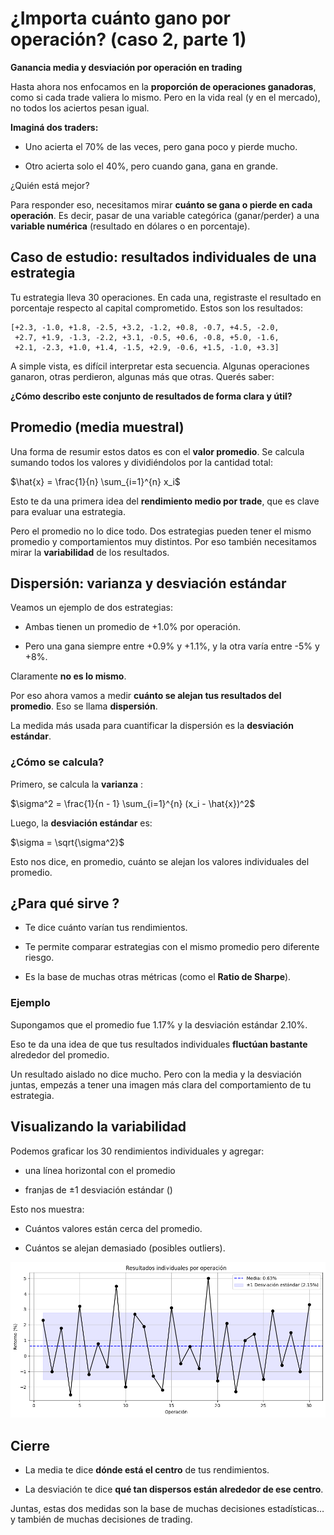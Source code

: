 # ¿Importa cuánto gano por operación? (caso 2, parte 1)

**Ganancia media y desviación por operación en trading**

Hasta ahora nos enfocamos en la **proporción de operaciones ganadoras**, como si cada trade valiera lo mismo. Pero en la vida real (y en el mercado), no todos los aciertos pesan igual.

**Imaginá dos traders:**

* Uno acierta el 70% de las veces, pero gana poco y pierde mucho.

* Otro acierta solo el 40%, pero cuando gana, gana en grande.

¿Quién está mejor?

Para responder eso, necesitamos mirar **cuánto se gana o pierde en cada operación**. Es decir, pasar de una variable categórica (ganar/perder) a una **variable numérica** (resultado en dólares o en porcentaje).


## Caso de estudio: resultados individuales de una estrategia

Tu estrategia lleva 30 operaciones. En cada una, registraste el resultado en porcentaje respecto al capital comprometido. Estos son los resultados:

```
[+2.3, -1.0, +1.8, -2.5, +3.2, -1.2, +0.8, -0.7, +4.5, -2.0,
 +2.7, +1.9, -1.3, -2.2, +3.1, -0.5, +0.6, -0.8, +5.0, -1.6,
 +2.1, -2.3, +1.0, +1.4, -1.5, +2.9, -0.6, +1.5, -1.0, +3.3]
```

A simple vista, es difícil interpretar esta secuencia. Algunas operaciones ganaron, otras perdieron, algunas más que otras. Querés saber:

**¿Cómo describo este conjunto de resultados de forma clara y útil?**

## Promedio (media muestral)

Una forma de resumir estos datos es con el **valor promedio**. Se calcula sumando todos los valores y dividiéndolos por la cantidad total:

$\hat{x} = \frac{1}{n} \sum_{i=1}^{n} x_i$

Esto te da una primera idea del **rendimiento medio por trade**, que es clave para evaluar una estrategia.

Pero el promedio no lo dice todo. Dos estrategias pueden tener el mismo promedio y comportamientos muy distintos. Por eso también necesitamos mirar la **variabilidad** de los resultados.


## Dispersión: varianza y desviación estándar

Veamos un ejemplo de dos estrategias:

* Ambas tienen un promedio de +1.0% por operación.

* Pero una gana siempre entre +0.9% y +1.1%, y la otra varía entre -5% y +8%.

Claramente **no es lo mismo**.

Por eso ahora vamos a medir **cuánto se alejan tus resultados del promedio**. Eso se llama **dispersión**.

La medida más usada para cuantificar la dispersión es la **desviación estándar**.

### ¿Cómo se calcula?

Primero, se calcula la **varianza** :

$\sigma^2 = \frac{1}{n - 1} \sum_{i=1}^{n} (x_i - \hat{x})^2$

Luego, la **desviación estándar** es:

$\sigma = \sqrt{\sigma^2}$

Esto nos dice, en promedio, cuánto se alejan los valores individuales del promedio.


## ¿Para qué sirve ?

* Te dice cuánto varían tus rendimientos.

* Te permite comparar estrategias con el mismo promedio pero diferente riesgo.

* Es la base de muchas otras métricas (como el **Ratio de Sharpe**).

### Ejemplo

Supongamos que el promedio fue  1.17% y la desviación estándar 2.10%.

Eso te da una idea de que tus resultados individuales **fluctúan bastante** alrededor del promedio.

Un resultado aislado no dice mucho. Pero con  la media y  la desviación juntas, empezás a tener una imagen más clara del comportamiento de tu estrategia.


## Visualizando la variabilidad

Podemos graficar los 30 rendimientos individuales y agregar:

* una línea horizontal con el promedio

* franjas de ±1 desviación estándar ()

Esto nos muestra:

* Cuántos valores están cerca del promedio.

* Cuántos se alejan demasiado (posibles outliers).

![656fb93fe639416cc9e2012849e3093f.png](./656fb93fe639416cc9e2012849e3093f.png)

## Cierre

* La media te dice **dónde está el centro** de tus rendimientos.

* La desviación te dice **qué tan dispersos están alrededor de ese centro**.

Juntas, estas dos medidas son la base de muchas decisiones estadísticas… y también de muchas decisiones de trading.
